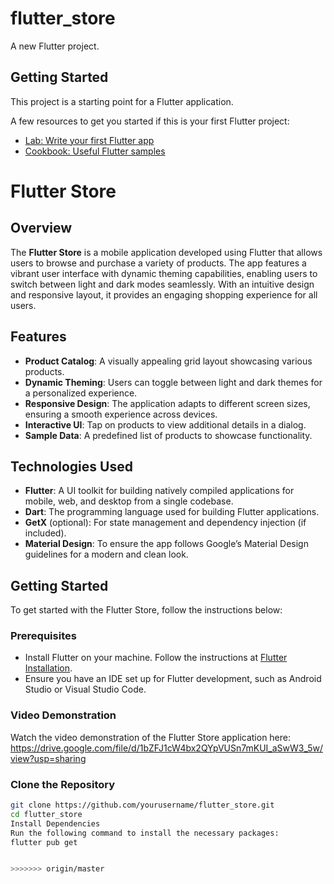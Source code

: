 # flutter_store

A new Flutter project.

## Getting Started

This project is a starting point for a Flutter application.

A few resources to get you started if this is your first Flutter project:

- [Lab: Write your first Flutter app](https://docs.flutter.dev/get-started/codelab)
- [Cookbook: Useful Flutter samples](https://docs.flutter.dev/cookbook)

# Flutter Store

## Overview

The **Flutter Store** is a mobile application developed using Flutter that allows users to browse and purchase a variety of products. The app features a vibrant user interface with dynamic theming capabilities, enabling users to switch between light and dark modes seamlessly. With an intuitive design and responsive layout, it provides an engaging shopping experience for all users.

## Features

- **Product Catalog**: A visually appealing grid layout showcasing various products.
- **Dynamic Theming**: Users can toggle between light and dark themes for a personalized experience.
- **Responsive Design**: The application adapts to different screen sizes, ensuring a smooth experience across devices.
- **Interactive UI**: Tap on products to view additional details in a dialog.
- **Sample Data**: A predefined list of products to showcase functionality.

## Technologies Used

- **Flutter**: A UI toolkit for building natively compiled applications for mobile, web, and desktop from a single codebase.
- **Dart**: The programming language used for building Flutter applications.
- **GetX** (optional): For state management and dependency injection (if included).
- **Material Design**: To ensure the app follows Google’s Material Design guidelines for a modern and clean look.

## Getting Started

To get started with the Flutter Store, follow the instructions below:

### Prerequisites

- Install Flutter on your machine. Follow the instructions at [Flutter Installation](https://flutter.dev/docs/get-started/install).
- Ensure you have an IDE set up for Flutter development, such as Android Studio or Visual Studio Code.

### Video Demonstration
Watch the video demonstration of the Flutter Store application here: https://drive.google.com/file/d/1bZFJ1cW4bx2QYpVUSn7mKUI_aSwW3_5w/view?usp=sharing


### Clone the Repository

```bash
git clone https://github.com/yourusername/flutter_store.git
cd flutter_store
Install Dependencies
Run the following command to install the necessary packages:
flutter pub get


>>>>>>> origin/master
